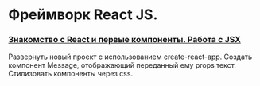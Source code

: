 # Фреймворк React JS. 

### [Знакомство с React и первые компоненты. Работа с JSX](src/components_hw1/Message.js)

Развернуть новый проект с использованием create-react-app.
Создать компонент Message, отображающий переданный ему props текст.
Стилизовать компоненты через css. 